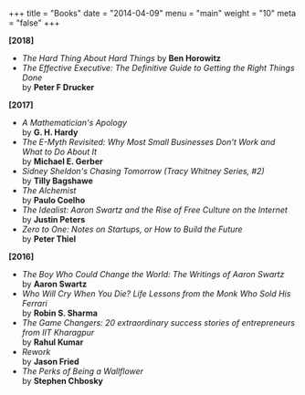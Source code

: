 +++
title = "Books"
date = "2014-04-09"
menu = "main"
weight = "10"
meta = "false"
+++

**[2018]**

+ *The Hard Thing About Hard Things* by **Ben Horowitz**
+ *The Effective Executive: The Definitive Guide to Getting the Right Things Done* <br/> by **Peter F Drucker**

**[2017]**

+ *A Mathematician's Apology* <br/> by **G. H. Hardy**
+ *The E-Myth Revisited: Why Most Small Businesses Don't Work and What to Do About It* <br/> by **Michael E. Gerber**
+ *Sidney Sheldon's Chasing Tomorrow (Tracy Whitney Series, #2)* <br/> by **Tilly Bagshawe**
+ *The Alchemist* <br/> by **Paulo Coelho**
+ *The Idealist: Aaron Swartz and the Rise of Free Culture on the Internet* <br/> by **Justin Peters**
+ *Zero to One: Notes on Startups, or How to Build the Future* <br/> by **Peter Thiel**

**[2016]**

+ *The Boy Who Could Change the World: The Writings of Aaron Swartz* <br/> by **Aaron Swartz**
+ *Who Will Cry When You Die? Life Lessons from the Monk Who Sold His Ferrari* <br/> by **Robin S. Sharma**
+ *The Game Changers: 20 extraordinary success stories of entrepreneurs from IIT Kharagpur* <br/> by **Rahul Kumar**
+ *Rework* <br/> by **Jason Fried**
+ *The Perks of Being a Wallflower* <br/> by **Stephen Chbosky**
